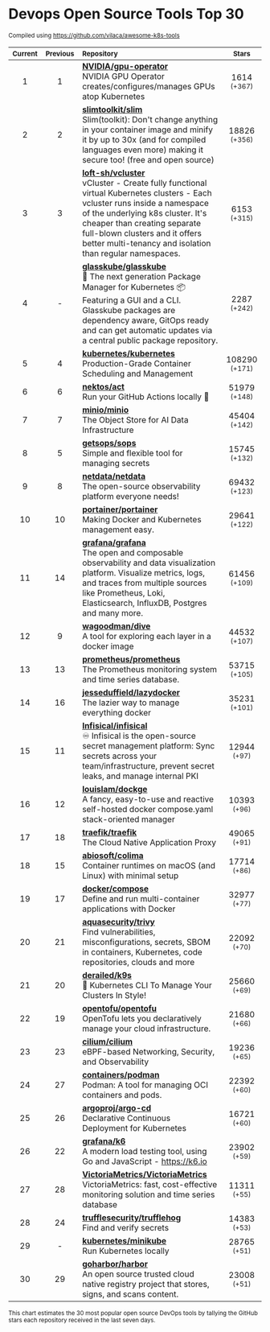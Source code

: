 # Devops Open Source Tools Top 30
<sup>Compiled using https://github.com/vilaca/awesome-k8s-tools</sup>
<div align="center">

|<sub>Current</sub>|<sub>Previous</sub>|<sub>Repository</sub>|<sub>Stars</sub>|
|:---:|:---:|:---|:---:|
|1|1|[**NVIDIA/gpu-operator**](https://github.com/NVIDIA/gpu-operator)<br/>NVIDIA GPU Operator creates/configures/manages GPUs atop Kubernetes|1614 <sup>(+367)</sup>|
|2|2|[**slimtoolkit/slim**](https://github.com/slimtoolkit/slim)<br/>Slim(toolkit): Don't change anything in your container image and minify it by up to 30x (and for compiled languages even more) making it secure too! (free and open source)|18826 <sup>(+356)</sup>|
|3|3|[**loft-sh/vcluster**](https://github.com/loft-sh/vcluster)<br/>vCluster - Create fully functional virtual Kubernetes clusters - Each vcluster runs inside a namespace of the underlying k8s cluster. It's cheaper than creating separate full-blown clusters and it offers better multi-tenancy and isolation than regular namespaces.|6153 <sup>(+315)</sup>|
|4|-|[**glasskube/glasskube**](https://github.com/glasskube/glasskube)<br/>🧊 The next generation Package Manager for Kubernetes 📦 Featuring a GUI and a CLI. Glasskube packages are dependency aware, GitOps ready and can get automatic updates via a central public package repository.|2287 <sup>(+242)</sup>|
|5|4|[**kubernetes/kubernetes**](https://github.com/kubernetes/kubernetes)<br/>Production-Grade Container Scheduling and Management|108290 <sup>(+171)</sup>|
|6|6|[**nektos/act**](https://github.com/nektos/act)<br/>Run your GitHub Actions locally 🚀|51979 <sup>(+148)</sup>|
|7|7|[**minio/minio**](https://github.com/minio/minio)<br/>The Object Store for AI Data Infrastructure|45404 <sup>(+142)</sup>|
|8|5|[**getsops/sops**](https://github.com/getsops/sops)<br/>Simple and flexible tool for managing secrets|15745 <sup>(+132)</sup>|
|9|8|[**netdata/netdata**](https://github.com/netdata/netdata)<br/>The open-source observability platform everyone needs!|69432 <sup>(+123)</sup>|
|10|10|[**portainer/portainer**](https://github.com/portainer/portainer)<br/>Making Docker and Kubernetes management easy.|29641 <sup>(+122)</sup>|
|11|14|[**grafana/grafana**](https://github.com/grafana/grafana)<br/>The open and composable observability and data visualization platform. Visualize metrics, logs, and traces from multiple sources like Prometheus, Loki, Elasticsearch, InfluxDB, Postgres and many more. |61456 <sup>(+109)</sup>|
|12|9|[**wagoodman/dive**](https://github.com/wagoodman/dive)<br/>A tool for exploring each layer in a docker image|44532 <sup>(+107)</sup>|
|13|13|[**prometheus/prometheus**](https://github.com/prometheus/prometheus)<br/>The Prometheus monitoring system and time series database.|53715 <sup>(+105)</sup>|
|14|16|[**jesseduffield/lazydocker**](https://github.com/jesseduffield/lazydocker)<br/>The lazier way to manage everything docker|35231 <sup>(+101)</sup>|
|15|11|[**Infisical/infisical**](https://github.com/Infisical/infisical)<br/>♾ Infisical is the open-source secret management platform: Sync secrets across your team/infrastructure, prevent secret leaks, and manage internal PKI|12944 <sup>(+97)</sup>|
|16|12|[**louislam/dockge**](https://github.com/louislam/dockge)<br/>A fancy, easy-to-use and reactive self-hosted docker compose.yaml stack-oriented manager|10393 <sup>(+96)</sup>|
|17|18|[**traefik/traefik**](https://github.com/traefik/traefik)<br/>The Cloud Native Application Proxy|49065 <sup>(+91)</sup>|
|18|15|[**abiosoft/colima**](https://github.com/abiosoft/colima)<br/>Container runtimes on macOS (and Linux) with minimal setup|17714 <sup>(+86)</sup>|
|19|17|[**docker/compose**](https://github.com/docker/compose)<br/>Define and run multi-container applications with Docker|32977 <sup>(+77)</sup>|
|20|21|[**aquasecurity/trivy**](https://github.com/aquasecurity/trivy)<br/>Find vulnerabilities, misconfigurations, secrets, SBOM in containers, Kubernetes, code repositories, clouds and more|22092 <sup>(+70)</sup>|
|21|20|[**derailed/k9s**](https://github.com/derailed/k9s)<br/>🐶 Kubernetes CLI To Manage Your Clusters In Style!|25660 <sup>(+69)</sup>|
|22|19|[**opentofu/opentofu**](https://github.com/opentofu/opentofu)<br/>OpenTofu lets you declaratively manage your cloud infrastructure.|21680 <sup>(+66)</sup>|
|23|23|[**cilium/cilium**](https://github.com/cilium/cilium)<br/>eBPF-based Networking, Security, and Observability|19236 <sup>(+65)</sup>|
|24|27|[**containers/podman**](https://github.com/containers/podman)<br/>Podman: A tool for managing OCI containers and pods.|22392 <sup>(+60)</sup>|
|25|26|[**argoproj/argo-cd**](https://github.com/argoproj/argo-cd)<br/>Declarative Continuous Deployment for Kubernetes|16721 <sup>(+60)</sup>|
|26|22|[**grafana/k6**](https://github.com/grafana/k6)<br/>A modern load testing tool, using Go and JavaScript - https://k6.io|23902 <sup>(+59)</sup>|
|27|28|[**VictoriaMetrics/VictoriaMetrics**](https://github.com/VictoriaMetrics/VictoriaMetrics)<br/>VictoriaMetrics: fast, cost-effective monitoring solution and time series database|11311 <sup>(+55)</sup>|
|28|24|[**trufflesecurity/trufflehog**](https://github.com/trufflesecurity/trufflehog)<br/>Find and verify secrets|14383 <sup>(+53)</sup>|
|29|-|[**kubernetes/minikube**](https://github.com/kubernetes/minikube)<br/>Run Kubernetes locally|28765 <sup>(+51)</sup>|
|30|29|[**goharbor/harbor**](https://github.com/goharbor/harbor)<br/>An open source trusted cloud native registry project that stores, signs, and scans content.|23008 <sup>(+51)</sup>|


</div>

<sub>This chart estimates the 30 most popular open source DevOps tools by tallying the GitHub stars each repository received in the last seven days.</sub>
